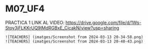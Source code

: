 # M07_UF4

PRACTICA 1
    LINK AL VIDEO:
    https://drive.google.com/file/d/1Ws-Stoy3jFLKKrUQ9IMdRGBxE_CicakN/view?usp=sharing

    ![TEACHERS] (imatges/Screenshot from 2024-03-13 20-34-58.png)
    ![TEACHERS] (imatges/Screenshot from 2024-03-13 20-40-43.png)


